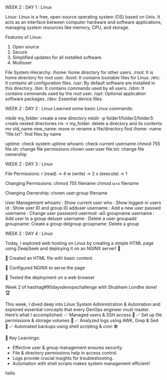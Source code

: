   WEEK 2 : DAY 1 : Linux

Linux: Linux is a free, open-source operating system (OS) based on Unix. It acts as an interface between computer hardware and software applications, managing system resources like memory, CPU, and storage.

Features of Linux:
1. Open source
2. Secure
3. Simplified updates for all installed software.
4. Multiuser

File System Hierarchy:
/home: home directory for other users.
/root: It is home directory for root user.
/boot: It contains bootable files for Linux.
/etc: It contains all configuration files.
/usr: By default software are installed in this directory.
/bin: It contains commands used by all users.
/sbin: It contains commands used by the root user.
/opt: Optional application software packages.
/dev: Essential device files.

WEEK 2 : DAY 2 : Linux
Learned some basic Linux commands:

mkdir my_folder: create a new directory
mkdir -p folder1/folder2/folder3: create nested directories
rm -r my_folder: delete a directory and its contents
mv old_name new_name: move or rename a file/directory
find /home -name "file.txt": find files by name

uptime: check system uptime
whoami: check current username
chmod 755 file.sh: change file permissions
chown user:user file.txt: change file ownership


WEEK 2 : DAY 3 : Linux

File Permissions:
r (read) → 4
w (write) → 2
x (execute) → 1

Changing Permissions:
chmod 755 filename 
chmod u+x filename 

Changing Ownership:
chown user:group filename

User Management
whoami : Show current user 
who : Show logged-in users
id : Show user ID and group ID
adduser username : Add a new user
passwd username : Change user password
usermod -aG groupname username : Add user to a group
deluser username : Delete a user
groupadd groupname: Create a group
delgroup groupname: Delete a group

WEEK 2 : DAY 4 : Linux

Today, I explored web hosting on Linux by creating a simple HTML page using DeepSeek and deploying it on an NGINX server! 🚀

🔹 Created an HTML file with basic content.

🔹 Configured NGINX to serve the page

🔹 Tested the deployment on a web browser

Week 2 of hashtag#90daysdevopschallenge with Shubham Londhe done! 🏆


This week, I dived deep into Linux System Administration & Automation and explored essential concepts that every DevOps engineer must master. Here’s what I accomplished:
✅ Managed users & SSH access 🔐
✅ Set up file permissions & storage volumes 📁
✅ Analyzed logs using AWK, Grep & Sed 📜
✅ Automated backups using shell scripting & cron 🛠️

🔹 Key Learnings:
 - Effective user & group management ensures security.
 - File & directory permissions help in access control.
 - Logs provide crucial insights for troubleshooting.
 - Automation with shell scripts makes system management efficient!


hello
